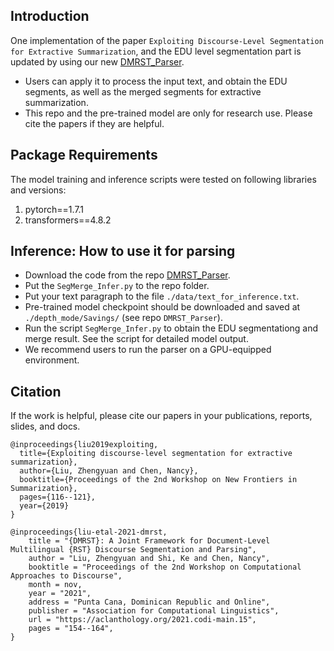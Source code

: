## Introduction
One implementation of the paper `Exploiting Discourse-Level Segmentation for Extractive Summarization`, and the EDU level segmentation part is updated by using our new [DMRST_Parser](https://github.com/seq-to-mind/DMRST_Parser).

* Users can apply it to process the input text, and obtain the EDU segments, as well as the merged segments for extractive summarization. <br>
* This repo and the pre-trained model are only for research use. Please cite the papers if they are helpful. <br>

## Package Requirements
The model training and inference scripts were tested on following libraries and versions:
1. pytorch==1.7.1
2. transformers==4.8.2

## Inference: How to use it for parsing
* Download the code from the repo [DMRST_Parser](https://github.com/seq-to-mind/DMRST_Parser).
* Put the `SegMerge_Infer.py` to the repo folder.
* Put your text paragraph to the file `./data/text_for_inference.txt`. <br>
* Pre-trained model checkpoint should be downloaded and saved at `./depth_mode/Savings/` (see repo `DMRST_Parser`). <br>
* Run the script `SegMerge_Infer.py` to obtain the EDU segmentationg and merge result. See the script for detailed model output. <br>
* We recommend users to run the parser on a GPU-equipped environment. <br>

## Citation
If the work is helpful, please cite our papers in your publications, reports, slides, and docs.

```
@inproceedings{liu2019exploiting,
  title={Exploiting discourse-level segmentation for extractive summarization},
  author={Liu, Zhengyuan and Chen, Nancy},
  booktitle={Proceedings of the 2nd Workshop on New Frontiers in Summarization},
  pages={116--121},
  year={2019}
}
```

```
@inproceedings{liu-etal-2021-dmrst,
    title = "{DMRST}: A Joint Framework for Document-Level Multilingual {RST} Discourse Segmentation and Parsing",
    author = "Liu, Zhengyuan and Shi, Ke and Chen, Nancy",
    booktitle = "Proceedings of the 2nd Workshop on Computational Approaches to Discourse",
    month = nov,
    year = "2021",
    address = "Punta Cana, Dominican Republic and Online",
    publisher = "Association for Computational Linguistics",
    url = "https://aclanthology.org/2021.codi-main.15",
    pages = "154--164",
}
```

